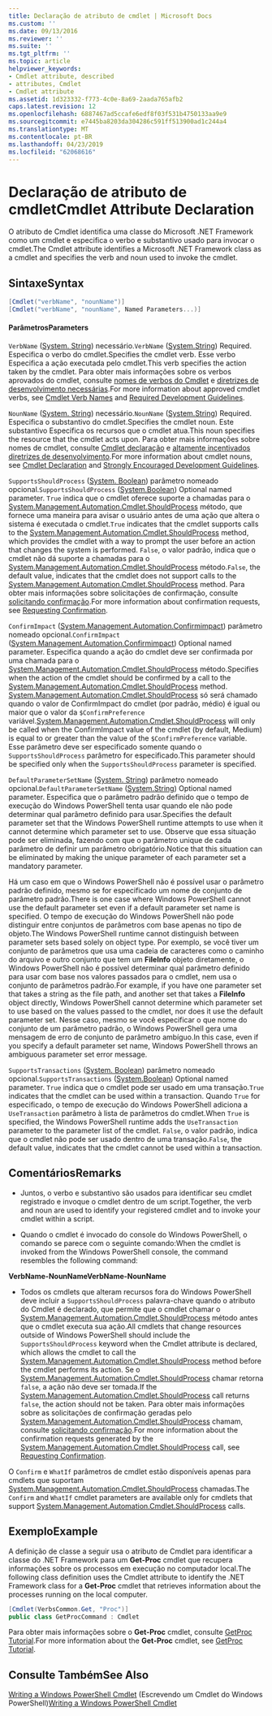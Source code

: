 ```yaml
---
title: Declaração de atributo de cmdlet | Microsoft Docs
ms.custom: ''
ms.date: 09/13/2016
ms.reviewer: ''
ms.suite: ''
ms.tgt_pltfrm: ''
ms.topic: article
helpviewer_keywords:
- Cmdlet attribute, described
- attributes, Cmdlet
- Cmdlet attribute
ms.assetid: 1d323332-f773-4c0e-8a69-2aada765afb2
caps.latest.revision: 12
ms.openlocfilehash: 6887467ad5ccafe6edf8f03f531b4750133aa9e9
ms.sourcegitcommit: e7445ba8203da304286c591ff513900ad1c244a4
ms.translationtype: MT
ms.contentlocale: pt-BR
ms.lasthandoff: 04/23/2019
ms.locfileid: "62068616"
---
```

# <a name="cmdlet-attribute-declaration"></a><span data-ttu-id="a10b9-102">Declaração de atributo de cmdlet</span><span class="sxs-lookup"><span data-stu-id="a10b9-102">Cmdlet Attribute Declaration</span></span>

<span data-ttu-id="a10b9-103">O atributo de Cmdlet identifica uma classe do Microsoft .NET Framework como um cmdlet e especifica o verbo e substantivo usado para invocar o cmdlet.</span><span class="sxs-lookup"><span data-stu-id="a10b9-103">The Cmdlet attribute identifies a Microsoft .NET Framework class as a cmdlet and specifies the verb and noun used to invoke the cmdlet.</span></span>

## <a name="syntax"></a><span data-ttu-id="a10b9-104">Sintaxe</span><span class="sxs-lookup"><span data-stu-id="a10b9-104">Syntax</span></span>

```csharp
[Cmdlet("verbName", "nounName")]
[Cmdlet("verbName", "nounName", Named Parameters...)]
```

#### <a name="parameters"></a><span data-ttu-id="a10b9-105">Parâmetros</span><span class="sxs-lookup"><span data-stu-id="a10b9-105">Parameters</span></span>

<span data-ttu-id="a10b9-106">`VerbName` ([System. String](/dotnet/api/System.String)) necessário.</span><span class="sxs-lookup"><span data-stu-id="a10b9-106">`VerbName` ([System.String](/dotnet/api/System.String)) Required.</span></span> <span data-ttu-id="a10b9-107">Especifica o verbo do cmdlet.</span><span class="sxs-lookup"><span data-stu-id="a10b9-107">Specifies the cmdlet verb.</span></span> <span data-ttu-id="a10b9-108">Esse verbo Especifica a ação executada pelo cmdlet.</span><span class="sxs-lookup"><span data-stu-id="a10b9-108">This verb specifies the action taken by the cmdlet.</span></span> <span data-ttu-id="a10b9-109">Para obter mais informações sobre os verbos aprovados do cmdlet, consulte [nomes de verbos do Cmdlet](./approved-verbs-for-windows-powershell-commands.md) e [diretrizes de desenvolvimento necessárias](./required-development-guidelines.md).</span><span class="sxs-lookup"><span data-stu-id="a10b9-109">For more information about approved cmdlet verbs, see [Cmdlet Verb Names](./approved-verbs-for-windows-powershell-commands.md) and [Required Development Guidelines](./required-development-guidelines.md).</span></span>

<span data-ttu-id="a10b9-110">`NounName` ([System. String](/dotnet/api/System.String)) necessário.</span><span class="sxs-lookup"><span data-stu-id="a10b9-110">`NounName` ([System.String](/dotnet/api/System.String)) Required.</span></span> <span data-ttu-id="a10b9-111">Especifica o substantivo do cmdlet.</span><span class="sxs-lookup"><span data-stu-id="a10b9-111">Specifies the cmdlet noun.</span></span> <span data-ttu-id="a10b9-112">Este substantivo Especifica os recursos que o cmdlet atua.</span><span class="sxs-lookup"><span data-stu-id="a10b9-112">This noun specifies the resource that the cmdlet acts upon.</span></span> <span data-ttu-id="a10b9-113">Para obter mais informações sobre nomes de cmdlet, consulte [Cmdlet declaração](./cmdlet-class-declaration.md) e [altamente incentivados diretrizes de desenvolvimento](./strongly-encouraged-development-guidelines.md).</span><span class="sxs-lookup"><span data-stu-id="a10b9-113">For more information about cmdlet nouns, see [Cmdlet Declaration](./cmdlet-class-declaration.md) and [Strongly Encouraged Development Guidelines](./strongly-encouraged-development-guidelines.md).</span></span>

<span data-ttu-id="a10b9-114">`SupportsShouldProcess` ([System. Boolean](/dotnet/api/System.Boolean)) parâmetro nomeado opcional.</span><span class="sxs-lookup"><span data-stu-id="a10b9-114">`SupportsShouldProcess` ([System.Boolean](/dotnet/api/System.Boolean)) Optional named parameter.</span></span> <span data-ttu-id="a10b9-115">`True` indica que o cmdlet oferece suporte a chamadas para o [System.Management.Automation.Cmdlet.ShouldProcess](/dotnet/api/System.Management.Automation.Cmdlet.ShouldProcess) método, que fornece uma maneira para avisar o usuário antes de uma ação que altera o sistema é executada o cmdlet.</span><span class="sxs-lookup"><span data-stu-id="a10b9-115">`True` indicates that the cmdlet supports calls to the [System.Management.Automation.Cmdlet.ShouldProcess](/dotnet/api/System.Management.Automation.Cmdlet.ShouldProcess) method, which provides the cmdlet with a way to prompt the user before an action that changes the system is performed.</span></span> <span data-ttu-id="a10b9-116">`False`, o valor padrão, indica que o cmdlet não dá suporte a chamadas para o [System.Management.Automation.Cmdlet.ShouldProcess](/dotnet/api/System.Management.Automation.Cmdlet.ShouldProcess) método.</span><span class="sxs-lookup"><span data-stu-id="a10b9-116">`False`, the default value, indicates that the cmdlet does not support calls to the [System.Management.Automation.Cmdlet.ShouldProcess](/dotnet/api/System.Management.Automation.Cmdlet.ShouldProcess) method.</span></span> <span data-ttu-id="a10b9-117">Para obter mais informações sobre solicitações de confirmação, consulte [solicitando confirmação](./requesting-confirmation-from-cmdlets.md).</span><span class="sxs-lookup"><span data-stu-id="a10b9-117">For more information about confirmation requests, see [Requesting Confirmation](./requesting-confirmation-from-cmdlets.md).</span></span>

<span data-ttu-id="a10b9-118">`ConfirmImpact` ([System.Management.Automation.Confirmimpact](/dotnet/api/System.Management.Automation.ConfirmImpact)) parâmetro nomeado opcional.</span><span class="sxs-lookup"><span data-stu-id="a10b9-118">`ConfirmImpact` ([System.Management.Automation.Confirmimpact](/dotnet/api/System.Management.Automation.ConfirmImpact)) Optional named parameter.</span></span> <span data-ttu-id="a10b9-119">Especifica quando a ação do cmdlet deve ser confirmada por uma chamada para o [System.Management.Automation.Cmdlet.ShouldProcess](/dotnet/api/System.Management.Automation.Cmdlet.ShouldProcess) método.</span><span class="sxs-lookup"><span data-stu-id="a10b9-119">Specifies when the action of the cmdlet should be confirmed by a call to the [System.Management.Automation.Cmdlet.ShouldProcess](/dotnet/api/System.Management.Automation.Cmdlet.ShouldProcess) method.</span></span> <span data-ttu-id="a10b9-120">[System.Management.Automation.Cmdlet.ShouldProcess](/dotnet/api/System.Management.Automation.Cmdlet.ShouldProcess) só será chamado quando o valor de ConfirmImpact do cmdlet (por padrão, médio) é igual ou maior que o valor da `$ConfirmPreference` variável.</span><span class="sxs-lookup"><span data-stu-id="a10b9-120">[System.Management.Automation.Cmdlet.ShouldProcess](/dotnet/api/System.Management.Automation.Cmdlet.ShouldProcess) will only be called when the ConfirmImpact value of the cmdlet (by default, Medium) is equal to or greater than the value of the `$ConfirmPreference` variable.</span></span> <span data-ttu-id="a10b9-121">Esse parâmetro deve ser especificado somente quando o `SupportsShouldProcess` parâmetro for especificado.</span><span class="sxs-lookup"><span data-stu-id="a10b9-121">This parameter should be specified only when the `SupportsShouldProcess` parameter is specified.</span></span>

<span data-ttu-id="a10b9-122">`DefaultParameterSetName` ([System. String](/dotnet/api/System.String)) parâmetro nomeado opcional.</span><span class="sxs-lookup"><span data-stu-id="a10b9-122">`DefaultParameterSetName` ([System.String](/dotnet/api/System.String)) Optional named parameter.</span></span> <span data-ttu-id="a10b9-123">Especifica que o parâmetro padrão definido que o tempo de execução do Windows PowerShell tenta usar quando ele não pode determinar qual parâmetro definido para usar.</span><span class="sxs-lookup"><span data-stu-id="a10b9-123">Specifies the default parameter set that the Windows PowerShell runtime attempts to use when it cannot determine which parameter set to use.</span></span> <span data-ttu-id="a10b9-124">Observe que essa situação pode ser eliminada, fazendo com que o parâmetro unique de cada parâmetro de definir um parâmetro obrigatório.</span><span class="sxs-lookup"><span data-stu-id="a10b9-124">Notice that this situation can be eliminated by making the unique parameter of each parameter set a mandatory parameter.</span></span>

<span data-ttu-id="a10b9-125">Há um caso em que o Windows PowerShell não é possível usar o parâmetro padrão definido, mesmo se for especificado um nome de conjunto de parâmetro padrão.</span><span class="sxs-lookup"><span data-stu-id="a10b9-125">There is one case where Windows PowerShell cannot use the default parameter set even if a default parameter set name is specified.</span></span> <span data-ttu-id="a10b9-126">O tempo de execução do Windows PowerShell não pode distinguir entre conjuntos de parâmetros com base apenas no tipo de objeto.</span><span class="sxs-lookup"><span data-stu-id="a10b9-126">The Windows PowerShell runtime cannot distinguish between parameter sets based solely on object type.</span></span> <span data-ttu-id="a10b9-127">Por exemplo, se você tiver um conjunto de parâmetros que usa uma cadeia de caracteres como o caminho do arquivo e outro conjunto que tem um **FileInfo** objeto diretamente, o Windows PowerShell não é possível determinar qual parâmetro definido para usar com base nos valores passados para o cmdlet, nem usa o conjunto de parâmetros padrão.</span><span class="sxs-lookup"><span data-stu-id="a10b9-127">For example, if you have one parameter set that takes a string as the file path, and another set that takes a **FileInfo** object directly, Windows PowerShell cannot determine which parameter set to use based on the values passed to the cmdlet, nor does it use the default parameter set.</span></span> <span data-ttu-id="a10b9-128">Nesse caso, mesmo se você especificar o que nome do conjunto de um parâmetro padrão, o Windows PowerShell gera uma mensagem de erro de conjunto de parâmetro ambíguo.</span><span class="sxs-lookup"><span data-stu-id="a10b9-128">In this case, even if you specify a default parameter set name, Windows PowerShell throws an ambiguous parameter set error message.</span></span>

<span data-ttu-id="a10b9-129">`SupportsTransactions` ([System. Boolean](/dotnet/api/System.Boolean)) parâmetro nomeado opcional.</span><span class="sxs-lookup"><span data-stu-id="a10b9-129">`SupportsTransactions` ([System.Boolean](/dotnet/api/System.Boolean)) Optional named parameter.</span></span> <span data-ttu-id="a10b9-130">`True` indica que o cmdlet pode ser usado em uma transação.</span><span class="sxs-lookup"><span data-stu-id="a10b9-130">`True` indicates that the cmdlet can be used within a transaction.</span></span> <span data-ttu-id="a10b9-131">Quando `True` for especificado, o tempo de execução do Windows PowerShell adiciona a `UseTransaction` parâmetro à lista de parâmetros do cmdlet.</span><span class="sxs-lookup"><span data-stu-id="a10b9-131">When `True` is specified, the Windows PowerShell runtime adds the `UseTransaction` parameter to the parameter list of the cmdlet.</span></span> <span data-ttu-id="a10b9-132">`False`, o valor padrão, indica que o cmdlet não pode ser usado dentro de uma transação.</span><span class="sxs-lookup"><span data-stu-id="a10b9-132">`False`, the default value, indicates that the cmdlet cannot be used within a transaction.</span></span>

## <a name="remarks"></a><span data-ttu-id="a10b9-133">Comentários</span><span class="sxs-lookup"><span data-stu-id="a10b9-133">Remarks</span></span>

- <span data-ttu-id="a10b9-134">Juntos, o verbo e substantivo são usados para identificar seu cmdlet registrado e invoque o cmdlet dentro de um script.</span><span class="sxs-lookup"><span data-stu-id="a10b9-134">Together, the verb and noun are used to identify your registered cmdlet and to invoke your cmdlet within a script.</span></span>

- <span data-ttu-id="a10b9-135">Quando o cmdlet é invocado do console do Windows PowerShell, o comando se parece com o seguinte comando:</span><span class="sxs-lookup"><span data-stu-id="a10b9-135">When the cmdlet is invoked from the Windows PowerShell console, the command resembles the following command:</span></span>

<span data-ttu-id="a10b9-136">**VerbName-NounName**</span><span class="sxs-lookup"><span data-stu-id="a10b9-136">**VerbName-NounName**</span></span>

- <span data-ttu-id="a10b9-137">Todos os cmdlets que alteram recursos fora do Windows PowerShell deve incluir a `SupportsShouldProcess` palavra-chave quando o atributo do Cmdlet é declarado, que permite que o cmdlet chamar o [System.Management.Automation.Cmdlet.ShouldProcess](/dotnet/api/System.Management.Automation.Cmdlet.ShouldProcess) método antes que o cmdlet executa sua ação.</span><span class="sxs-lookup"><span data-stu-id="a10b9-137">All cmdlets that change resources outside of Windows PowerShell should include the `SupportsShouldProcess` keyword when the Cmdlet attribute is declared, which allows the cmdlet to call the [System.Management.Automation.Cmdlet.ShouldProcess](/dotnet/api/System.Management.Automation.Cmdlet.ShouldProcess) method before the cmdlet performs its action.</span></span> <span data-ttu-id="a10b9-138">Se o [System.Management.Automation.Cmdlet.ShouldProcess](/dotnet/api/System.Management.Automation.Cmdlet.ShouldProcess) chamar retorna `false`, a ação não deve ser tomada.</span><span class="sxs-lookup"><span data-stu-id="a10b9-138">If the [System.Management.Automation.Cmdlet.ShouldProcess](/dotnet/api/System.Management.Automation.Cmdlet.ShouldProcess) call returns `false`, the action should not be taken.</span></span> <span data-ttu-id="a10b9-139">Para obter mais informações sobre as solicitações de confirmação geradas pelo [System.Management.Automation.Cmdlet.ShouldProcess](/dotnet/api/System.Management.Automation.Cmdlet.ShouldProcess) chamam, consulte [solicitando confirmação](./requesting-confirmation-from-cmdlets.md).</span><span class="sxs-lookup"><span data-stu-id="a10b9-139">For more information about the confirmation requests generated by the [System.Management.Automation.Cmdlet.ShouldProcess](/dotnet/api/System.Management.Automation.Cmdlet.ShouldProcess) call, see [Requesting Confirmation](./requesting-confirmation-from-cmdlets.md).</span></span>

<span data-ttu-id="a10b9-140">O `Confirm` e `WhatIf` parâmetros de cmdlet estão disponíveis apenas para cmdlets que suportam [System.Management.Automation.Cmdlet.ShouldProcess](/dotnet/api/System.Management.Automation.Cmdlet.ShouldProcess) chamadas.</span><span class="sxs-lookup"><span data-stu-id="a10b9-140">The `Confirm` and `WhatIf` cmdlet parameters are available only for cmdlets that support [System.Management.Automation.Cmdlet.ShouldProcess](/dotnet/api/System.Management.Automation.Cmdlet.ShouldProcess) calls.</span></span>

## <a name="example"></a><span data-ttu-id="a10b9-141">Exemplo</span><span class="sxs-lookup"><span data-stu-id="a10b9-141">Example</span></span>

<span data-ttu-id="a10b9-142">A definição de classe a seguir usa o atributo de Cmdlet para identificar a classe do .NET Framework para um **Get-Proc** cmdlet que recupera informações sobre os processos em execução no computador local.</span><span class="sxs-lookup"><span data-stu-id="a10b9-142">The following class definition uses the Cmdlet attribute to identify the .NET Framework class for a **Get-Proc** cmdlet that retrieves information about the processes running on the local computer.</span></span>

```csharp
[Cmdlet(VerbsCommon.Get, "Proc")]
public class GetProcCommand : Cmdlet
```

<span data-ttu-id="a10b9-143">Para obter mais informações sobre o **Get-Proc** cmdlet, consulte [GetProc Tutorial](./getproc-tutorial.md).</span><span class="sxs-lookup"><span data-stu-id="a10b9-143">For more information about the **Get-Proc** cmdlet, see [GetProc Tutorial](./getproc-tutorial.md).</span></span>

## <a name="see-also"></a><span data-ttu-id="a10b9-144">Consulte Também</span><span class="sxs-lookup"><span data-stu-id="a10b9-144">See Also</span></span>

<span data-ttu-id="a10b9-145">[Writing a Windows PowerShell Cmdlet](./writing-a-windows-powershell-cmdlet.md) (Escrevendo um Cmdlet do Windows PowerShell)</span><span class="sxs-lookup"><span data-stu-id="a10b9-145">[Writing a Windows PowerShell Cmdlet](./writing-a-windows-powershell-cmdlet.md)</span></span>

